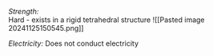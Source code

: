 *Strength:*  
Hard - exists in a rigid tetrahedral structure
![[Pasted image 20241125150545.png]]

*Electricity:* Does not conduct electricity